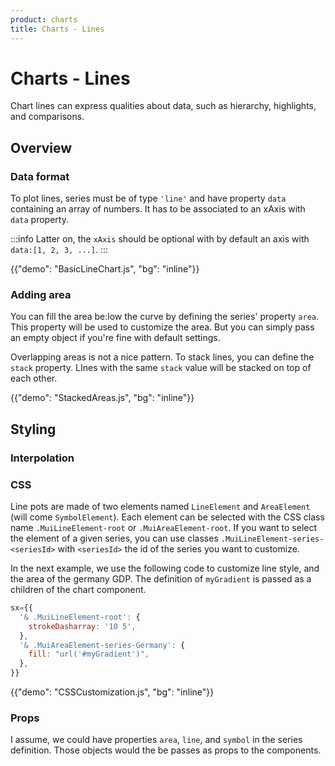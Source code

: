 ```yaml
---
product: charts
title: Charts - Lines
---
```


# Charts - Lines

<p class="description">Chart lines can express qualities about data, such as hierarchy, highlights, and comparisons.</p>

## Overview

### Data format

To plot lines, series must be of type `'line'` and have property `data` containing an array of numbers.
It has to be associated to an xAxis with `data` property.

:::info
Latter on, the `xAxis` should be optional with by default an axis with `data:[1, 2, 3, ...]`.
:::

{{"demo": "BasicLineChart.js", "bg": "inline"}}

### Adding area

You can fill the area be:low the curve by defining the series' property `area`.
This property will be used to customize the area.
But you can simply pass an empty object if you're fine with default settings.

Overlapping areas is not a nice pattern.
To stack lines, you can define the `stack` property.
LInes with the same `stack` value will be stacked on top of each other.

{{"demo": "StackedAreas.js", "bg": "inline"}}

## Styling

### Interpolation

### CSS

Line pots are made of two elements named `LineElement` and `AreaElement` (will come `SymbolElement`).
Each element can be selected with the CSS class name `.MuiLineElement-root` or `.MuiAreaElement-root`.
If you want to select the element of a given series, you can use classes `.MuiLineElement-series-<seriesId>` with `<seriesId>` the id of the series you want to customize.

In the next example, we use the following code to customize line style, and the area of the germany GDP.
The definition of `myGradient` is passed as a children of the chart component.

```jsx
sx={{
  '& .MuiLineElement-root': {
    strokeDasharray: '10 5',
  },
  '& .MuiAreaElement-series-Germany': {
    fill: "url('#myGradient')",
  },
}}
```

{{"demo": "CSSCustomization.js", "bg": "inline"}}

### Props

I assume, we could have properties `area`, `line`, and `symbol` in the series definition. Those objects would the be passes as props to the components.
